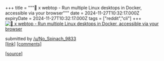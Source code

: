 +++
title = """🧩 x webtop - Run multiple Linux desktops in Docker, accessible via your browser"""
date = 2024-11-27T10:32:17.000Z
expiryDate = 2024-11-27T10:32:17.000Z
tags = ["reddit","cli"]
+++
[![🧩 x webtop - Run multiple Linux desktops in Docker, accessible via your browser](https://external-preview.redd.it/dXh0czR1NmQ4ZjNlMWSN_M7WXmxkySZiQcC7ZudYFyRZszLJgZrzeZbbdCpG.png?width=640&crop=smart&auto=webp&s=6020f2d4bd37077946ecc2d9cd3ddc77f9963515 "🧩 x webtop - Run multiple Linux desktops in Docker, accessible via your browser")](https://www.reddit.com/r/commandline/comments/1h11dm3/x_webtop_run_multiple_linux_desktops_in_docker/)

submitted by [/u/No\_Spinach\_9833](https://www.reddit.com/user/No_Spinach_9833)  
[\[link\]](https://v.redd.it/vl1oet6d8f3e1) [\[comments\]](https://www.reddit.com/r/commandline/comments/1h11dm3/x_webtop_run_multiple_linux_desktops_in_docker/)

[[source]](https://www.reddit.com/r/commandline/comments/1h11dm3/x_webtop_run_multiple_linux_desktops_in_docker/)

